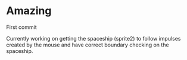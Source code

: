 Amazing
=======

First commit

Currently working on getting the spaceship (sprite2) to follow impulses created by the mouse and have correct boundary checking on the spaceship.
